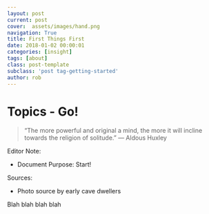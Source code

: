 ```yaml
---
layout: post
current: post
cover:  assets/images/hand.png
navigation: True
title: First Things First
date: 2018-01-02 00:00:01
categories: [insight]
tags: [about]
class: post-template
subclass: 'post tag-getting-started'
author: rob
---
```


# Topics - Go!

> “The more powerful and original a mind, the more it will incline towards the religion of solitude.” ― Aldous Huxley

Editor Note:
- Document Purpose: Start!

Sources: 
- Photo source by early cave dwellers

Blah blah blah blah
